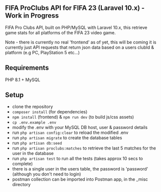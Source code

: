 ## FIFA ProClubs API for FIFA 23 (Laravel 10.x) - Work in Progress

FIFA Pro Clubs API, built on PHP/MySQL with Laravel 10.x, this retrieve game stats for all platforms of the FIFA 23 video game.

Note - there is currently no real 'frontend' as of yet, this will be coming it is currently just API requests that return json data based on a users clubId & platform (e.g PC, PlayStation 5 etc...)

## Requirements
PHP 8.1 +
MySQL

## Setup
- clone the repository
- `composer install` (for dependencies)
- `npm install` (frontend) & `npm run dev` (to build js/css assets)
- `cp .env.example .env`
- modify the .env with your MySQL DB host, user & password details
- run `php artisan config:clear` to reload the modified .env
- run `php artisan migrate` to create the database tables
- run `php artisan db:seed`
- run `php artisan proclubs:matches` to retrieve the last 5 matches for the user in the database
- run `php artisan test` to run all the tests (takes approx 10 secs to complete)
- there is a single user in the users table, the password is 'password' (although you don't need to login)
- postman collection can be imported into Postman app, in the _misc directory
